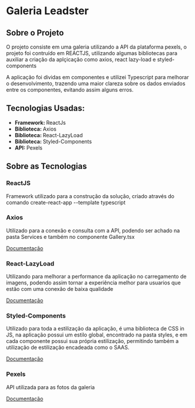 <h1>Galeria Leadster</h1>

<h2>Sobre o Projeto</h2>
<p>O projeto consiste em uma galeria utilizando a API da plataforma pexels, o projeto foi contruído em REACTJS, utilizando algumas bibliotecas para auxiliar a criação da aplçicação como axios, react lazy-load e styled-components</p>
<p>A aplicação foi dividas em componentes e utilizei Typescript para melhorar o desenvolvimento, trazendo uma maior clareza sobre os dados enviados entre os componentes, evitando assim alguns erros.</p>


<h2>Tecnologias Usadas:</h2>

<ul>
  <li><strong>Framework: </strong> ReactJs</li>
  <li><strong>Biblioteca: </strong> Axios</li>
  <li><strong>Biblioteca: </strong> React-LazyLoad</li>
  <li><strong>Biblioteca: </strong> Styled-Components</li>
  <li><strong>API: </strong> Pexels</li>
</ul>


<h2>Sobre as Tecnologias</h2>

<h3>ReactJS</h3>
<p>Framework utilizado para a construção da solução, criado através do comando create-react-app --template typescript</p>

<h3>Axios</h3>
<p>Utilizado para a conexão e consulta com a API, podendo ser achado na pasta Services e também no componente Gallery.tsx</p>
<p>  <a href="https://axios-http.com/docs/intro">Documentação</a></p>

<h3>React-LazyLoad</h3>
<p>Utilizando para melhorar a performance da aplicação no carregamento de imagens, podendo assim tornar a experiência melhor para usuarios que estão com uma conexão de baixa qualidade</p>
<p><a href="https://www.npmjs.com/package/react-lazyload">Documentação</a></p>

<h3>Styled-Components</h3>
<p>Utilizado para toda a estilização da aplicação, é uma biblioteca de CSS in JS, na aplicação possui um estilo global, encontrado na pasta styles, e em cada componente possui sua própria estilização, permitindo também a utilização de estilização encadeada como o SAAS.</p>
<p><a href="https://styled-components.com/">Documentação</a></p>

<h3>Pexels</h3>
<p> API utilizada para as fotos da galeria</p>
<p><a href="https://www.pexels.com/pt-br/api/documentation/"> Documentação</a></p>
